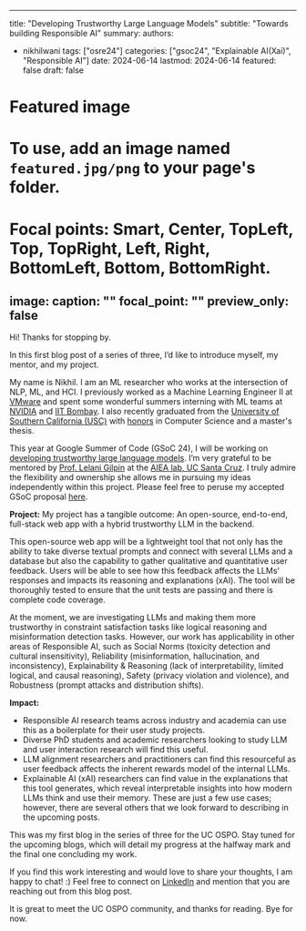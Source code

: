 
---
title: "Developing Trustworthy Large Language Models"
subtitle: "Towards building Responsible AI"
summary:
authors: 
  - nikhilwani
tags: ["osre24"]
categories: ["gsoc24", "Explainable AI(Xai)", "Responsible AI"]
date: 2024-06-14
lastmod: 2024-06-14
featured: false
draft: false

# Featured image
# To use, add an image named `featured.jpg/png` to your page's folder.
# Focal points: Smart, Center, TopLeft, Top, TopRight, Left, Right, BottomLeft, Bottom, BottomRight.
image:
  caption: ""
  focal_point: ""
  preview_only: false
---

Hi! Thanks for stopping by.

In this first blog post of a series of three, I’d like to introduce myself, my mentor, and my project. 

My name is Nikhil. I am an ML researcher who works at the intersection of NLP, ML, and HCI. I previously worked as a Machine Learning Engineer II at [VMware](https://vmware.com/) and spent some wonderful summers interning with ML teams at [NVIDIA](https://www.nvidia.com/) and [IIT Bombay](https://www.iitb.ac.in/). I also recently graduated from the [University of Southern California (USC)](https://usc.edu/) with [honors](https://www.cs.usc.edu/academic-programs/masters/cs_ms_honors/) in Computer Science and a master's thesis. 

This year at Google Summer of Code (GSoC 24), I will be working on [developing trustworthy large language models](https://ucsc-ospo.github.io/project/osre24/ucsc/aiealab/). I’m very grateful to be mentored by [Prof. Lelani Gilpin](https://people.ucsc.edu/~lgilpin/) at the [AIEA lab, UC Santa Cruz](https://aiea-lab.github.io/). I truly admire the flexibility and ownership she allows me in pursuing my ideas independently within this project. Please feel free to peruse my accepted GSoC proposal [here](https://drive.google.com/drive/folders/16DHlcHGS7psoFXYc5q2L2-GOsLwIBXl1?usp=drive_link).

**Project:**
My project has a tangible outcome:  An open-source, end-to-end, full-stack web app with a hybrid trustworthy LLM in the backend.

This open-source web app will be a lightweight tool that not only has the ability to take diverse textual prompts and connect with several LLMs and a database but also the capability to gather qualitative and quantitative user feedback. Users will be able to see how this feedback affects the LLMs' responses and impacts its reasoning and explanations (xAI). The tool will be thoroughly tested to ensure that the unit tests are passing and there is complete code coverage. 

At the moment, we are investigating LLMs and making them more trustworthy in constraint satisfaction tasks like logical reasoning and misinformation detection tasks. However, our work has applicability in other areas of Responsible AI, such as Social Norms (toxicity detection and cultural insensitivity), Reliability (misinformation, hallucination, and inconsistency), Explainability & Reasoning (lack of interpretability, limited logical, and causal reasoning), Safety (privacy violation and violence), and Robustness (prompt attacks and distribution shifts). 

**Impact:**
 - Responsible AI research teams across industry and academia can use this as a boilerplate for their user study projects.
 - Diverse PhD students and academic researchers looking to study LLM and user interaction research will find this useful.
 - LLM alignment researchers and practitioners can find this resourceful as user feedback affects the inherent rewards model of the internal LLMs.
 - Explainable AI (xAI) researchers can find value in the explanations that this tool generates, which reveal interpretable insights into how modern LLMs think and use their memory. 
These are just a few use cases; however, there are several others that we look forward to describing in the upcoming posts. 

This was my first blog in the series of three for the UC OSPO. Stay tuned for the upcoming blogs, which will detail my progress at the halfway mark and the final one concluding my work. 

If you find this work interesting and would love to share your thoughts, I am happy to chat! :) Feel free to connect on [LinkedIn](https://www.linkedin.com/in/nikhilwani/) and mention that you are reaching out from this blog post. 

It is great to meet the UC OSPO community, and thanks for reading. Bye for now.